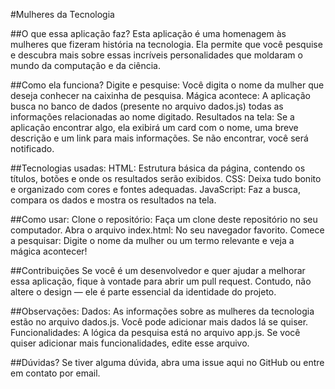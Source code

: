 #Mulheres da Tecnologia

##O que essa aplicação faz?
Esta aplicação é uma homenagem às mulheres que fizeram história na tecnologia. Ela permite que você pesquise e descubra mais sobre essas incríveis personalidades que moldaram o mundo da computação e da ciência.

##Como ela funciona?
Digite e pesquise: Você digita o nome da mulher que deseja conhecer na caixinha de pesquisa.
Mágica acontece: A aplicação busca no banco de dados (presente no arquivo dados.js) todas as informações relacionadas ao nome digitado.
Resultados na tela: Se a aplicação encontrar algo, ela exibirá um card com o nome, uma breve descrição e um link para mais informações. Se não encontrar, você será notificado.

##Tecnologias usadas:
HTML: Estrutura básica da página, contendo os títulos, botões e onde os resultados serão exibidos.
CSS: Deixa tudo bonito e organizado com cores e fontes adequadas.
JavaScript: Faz a busca, compara os dados e mostra os resultados na tela.

##Como usar:
Clone o repositório: Faça um clone deste repositório no seu computador.
Abra o arquivo index.html: No seu navegador favorito.
Comece a pesquisar: Digite o nome da mulher ou um termo relevante e veja a mágica acontecer!

##Contribuições
Se você é um desenvolvedor e quer ajudar a melhorar essa aplicação, fique à vontade para abrir um pull request. Contudo, não altere o design — ele é parte essencial da identidade do projeto.

##Observações:
Dados: As informações sobre as mulheres da tecnologia estão no arquivo dados.js. Você pode adicionar mais dados lá se quiser.
Funcionalidades: A lógica da pesquisa está no arquivo app.js. Se você quiser adicionar mais funcionalidades, edite esse arquivo.

##Dúvidas?
Se tiver alguma dúvida, abra uma issue aqui no GitHub ou entre em contato por email.
